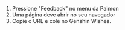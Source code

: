 1) Pressione "Feedback" no menu da Paimon
2) Uma página deve abrir no seu navegador
3) Copie o URL e cole no Genshin Wishes.
